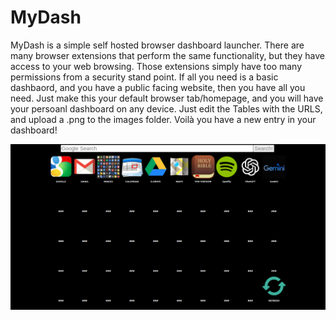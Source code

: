 # MyDash

MyDash is a simple self hosted browser dashboard launcher. There are many browser extensions that perform the same functionality, but they have access to your web browsing.  Those extensions simply have too many permissions from a security stand point. If all you need is a basic dashbaord, and you have a public facing website, then you have all you need. Just make this your default browser tab/homepage, and you will have your persoanl dashboard on any device.  Just edit the Tables with the URLS, and upload a .png to the images folder.  Voilà you have a new entry in your dashboard!

![Screen](/images/screen.png)
